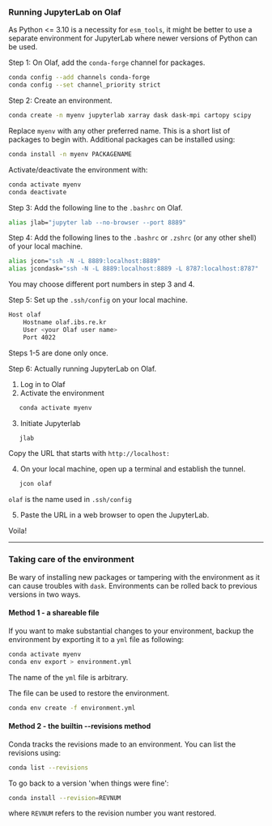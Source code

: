### Running JupyterLab on Olaf

As Python <= 3.10 is a necessity for `esm_tools`, it might be better to use a separate environment for JupyterLab where newer versions of Python can be used.

Step 1: On Olaf, add the `conda-forge` channel for packages.

```bash
conda config --add channels conda-forge
conda config --set channel_priority strict
```

Step 2: Create an environment.

```bash
conda create -n myenv jupyterlab xarray dask dask-mpi cartopy scipy 
```

Replace `myenv` with any other preferred name. This is a short list of packages to begin with. Additional packages can be installed using:

```bash
conda install -n myenv PACKAGENAME
```

Activate/deactivate the environment with:

```bash
conda activate myenv
conda deactivate
```

Step 3: Add the following line to the `.bashrc` on Olaf.

```bash
alias jlab="jupyter lab --no-browser --port 8889"
```

Step 4: Add the following lines to the `.bashrc` or `.zshrc`  (or any other shell) of your local machine.

```bash
alias jcon="ssh -N -L 8889:localhost:8889"
alias jcondask="ssh -N -L 8889:localhost:8889 -L 8787:localhost:8787"
```

You may choose different port numbers in step 3 and 4.

Step 5: Set up the `.ssh/config` on your local machine. 

```bash
Host olaf
    Hostname olaf.ibs.re.kr
    User <your Olaf user name>
    Port 4022
```

Steps 1-5 are done only once.

Step 6: Actually running JupyterLab on Olaf.

1. Log in to Olaf
2. Activate the environment
```bash
   conda activate myenv
```
3. Initiate Jupyterlab
```bash
   jlab
```

Copy the URL that starts with `http://localhost:`

4. On your local machine, open up a terminal and establish the tunnel.
```bash
   jcon olaf
```

`olaf` is the name used in `.ssh/config`

5. Paste the URL in a web browser to open the JupyterLab.

Voila!

---

### Taking care of the environment

Be wary of installing new packages or tampering with the environment as it can cause troubles with `dask`.  Environments can be rolled back to previous versions in two ways.

#### Method 1 - a shareable file

If you want to make substantial changes to your environment, backup the environment by exporting it to a `yml` file as following:

```bash
conda activate myenv
conda env export > environment.yml
```
The name of the `yml` file is arbitrary.

The file can be used to restore the environment.

```bash
conda env create -f environment.yml
```

#### Method 2 - the builtin --revisions method

Conda tracks the revisions made to an environment. You can list the revisions using:

```bash
conda list --revisions
```

To go back to a version 'when things were fine':

```bash
conda install --revision=REVNUM
```

where `REVNUM` refers to the revision number you want restored.
